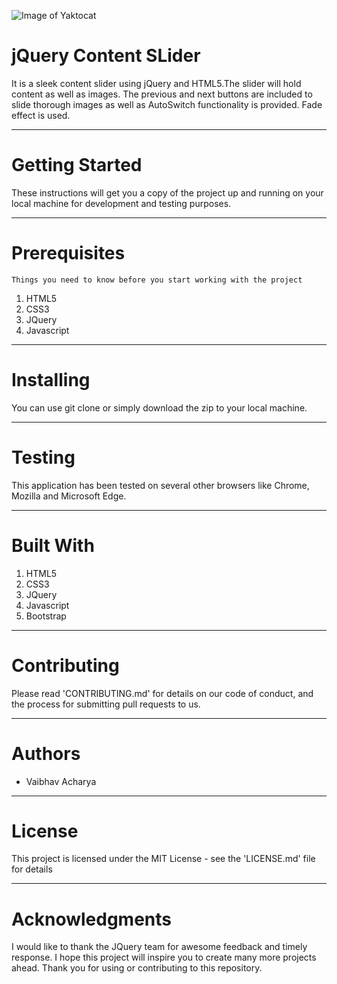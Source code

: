 ![Image of Yaktocat](https://octodex.github.com/images/yaktocat.png)
# jQuery Content SLider
It is a sleek content slider using jQuery and HTML5.The slider will hold content as well as images. The previous and next buttons are included to slide thorough images as well as AutoSwitch functionality is provided. Fade effect is used. 
*** 
# Getting Started
These instructions will get you a copy of the project up and running on your local machine for development and testing purposes.
***
# Prerequisites
```
Things you need to know before you start working with the project
```
1. HTML5
2. CSS3
3. JQuery
4. Javascript
***
# Installing
You can use git clone or simply download the zip to your local machine.
***
# Testing
This application has been tested on several other browsers like Chrome, Mozilla and Microsoft Edge.
***
# Built With
1. HTML5
2. CSS3
3. JQuery
4. Javascript
5. Bootstrap
***
# Contributing
Please read 'CONTRIBUTING.md' for details on our code of conduct, and the process for submitting pull requests to us.
***
# Authors
* Vaibhav Acharya
***
# License
This project is licensed under the MIT License - see the 'LICENSE.md' file for details
***
# Acknowledgments
I would like to thank the JQuery team for awesome feedback and timely response.
I hope this project will inspire you to create many more projects ahead.
Thank you for using or contributing to this repository.
